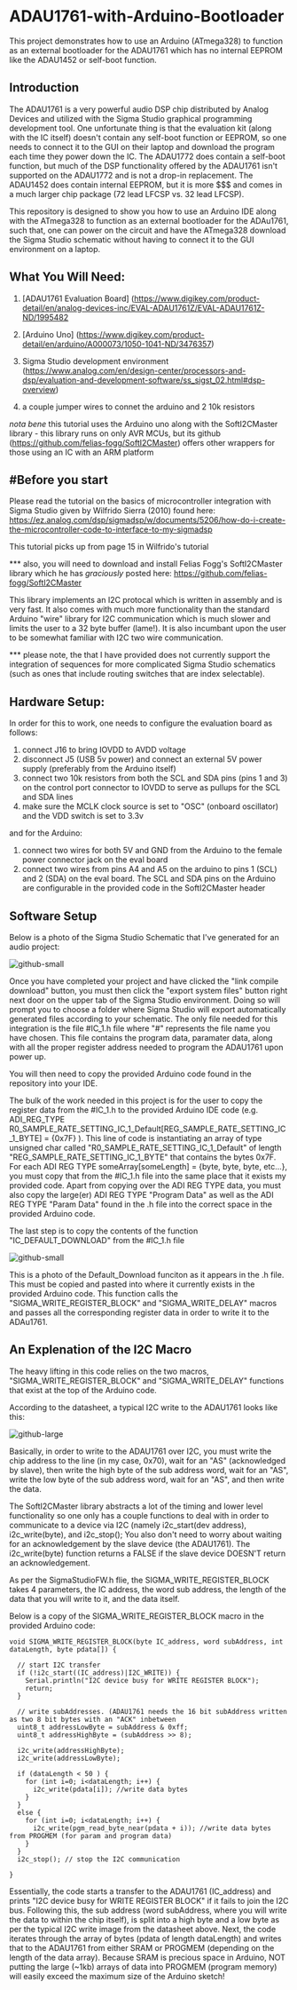 # ADAU1761-with-Arduino-Bootloader
This project demonstrates how to use an Arduino (ATmega328) to function as an external bootloader for the ADAU1761 which has no internal EEPROM like the ADAU1452 or self-boot function.



**Introduction**
---------------------------------------------------------------------------------------------------------------------


The ADAU1761 is a very powerful audio DSP chip distributed by Analog Devices and utilized with the Sigma Studio graphical programming development tool. One unfortunate thing is that the evaluation kit (along with the IC itself) doesn't contain any self-boot function or EEPROM, so one needs to connect it to the GUI on their laptop and download the program each time they power down the IC. The ADAU1772 does contain a self-boot function, but much of the DSP functionality offered by the ADAU1761 isn't supported on the ADAU1772 and is not a drop-in replacement. The ADAU1452 does contain internal EEPROM, but it is more $$$ and comes in a much larger chip package (72 lead LFCSP vs. 32 lead LFCSP).

This repository is designed to show you how to use an Arduino IDE along with the ATmega328 to function as an external bootloader for the ADAu1761, such that, one can power on the circuit and have the ATmega328 download the Sigma Studio schematic without having to connect it to the GUI environment on a laptop.



What You Will Need:
---------------------------------------------------------------------------------------------------------------------



1) [ADAU1761 Evaluation Board] (https://www.digikey.com/product-detail/en/analog-devices-inc/EVAL-ADAU1761Z/EVAL-ADAU1761Z-ND/1995482

2) [Arduino Uno] (https://www.digikey.com/product-detail/en/arduino/A000073/1050-1041-ND/3476357)

3) Sigma Studio development environment (https://www.analog.com/en/design-center/processors-and-dsp/evaluation-and-development-software/ss_sigst_02.html#dsp-overview)

4) a couple jumper wires to connet the arduino and 2 10k resistors


*nota bene* this tutorial uses the Arduino uno along with the SoftI2CMaster library - this library runs on only AVR MCUs, but its github (https://github.com/felias-fogg/SoftI2CMaster) offers other wrappers for those using an IC with an ARM platform



#Before you start
--------------------------------------------------------------------------------------------------------------------



Please read the tutorial on the basics of microcontroller integration with Sigma Studio given by Wilfrido Sierra (2010) found here: https://ez.analog.com/dsp/sigmadsp/w/documents/5206/how-do-i-create-the-microcontroller-code-to-interface-to-my-sigmadsp


This tutorial picks up from page 15 in Wilfrido's tutorial

*** also, you will need to download and install Felias Fogg's SoftI2CMaster library which he has *graciously* posted here: https://github.com/felias-fogg/SoftI2CMaster

This library implements an I2C protocal which is written in assembly and is very fast. It also comes with much more functionality than the standard Arduino "wire" library for I2C communication which is much slower and limits the user to a 32 byte buffer (lame!). It is also incumbant upon the user to be somewhat familiar with I2C two wire communication.

*** please note, the that I have provided does not currently support the integration of sequences for more complicated Sigma Studio schematics (such as ones that include routing switches that are index selectable). 



Hardware Setup:
--------------------------------------------------------------------------------------------------------------------



In order for this to work, one needs to configure the evaluation board as follows:

1) connect J16 to bring IOVDD to AVDD voltage
2) disconnect J5 (USB 5v power) and connect an external 5V power supply (preferably from the Arduino itself)
3) connect two 10k resistors from both the SCL and SDA pins (pins 1 and 3) on the control port connector to IOVDD to serve as pullups for the SCL and SDA lines 
4) make sure the MCLK clock source is set to "OSC" (onboard oscillator) and the VDD switch is set to 3.3v

and for the Arduino:

1) connect two wires for both 5V and GND from the Arduino to the female power connector jack on the eval board
2) connect two wires from pins A4 and A5 on the arduino to pins 1 (SCL) and 2 (SDA) on the eval board. The SCL and SDA pins on the Arduino are configurable in the provided code in the SoftI2CMaster header



Software Setup
---------------------------------------------------------------------------------------------------------------------


Below is a photo of the Sigma Studio Schematic that I've generated for an audio project:


![github-small](https://github.com/ColeMahlowitz/ADAU1761-with-Arduino-Bootloader/blob/master/Sigma%20Studio%20Schematic.PNG)


Once you have completed your project and have clicked the "link compile download" button, you must then click the "export system files" button right next door on the upper tab of the Sigma Studio environment. Doing so will prompt you to choose a folder where Sigma Studio will export automatically generated files according to your schematic. The only file needed for this integration is the file #IC_1.h file where "#" represents the file name you have chosen. This file contains the program data, paramater data, along with all the proper
register address needed to program the ADAU1761 upon power up.

You will then need to copy the provided Arduino code found in the repository into your IDE. 

The bulk of the work needed in this project is for the user to copy the register data from the #IC_1.h to the provided Arduino IDE code (e.g. ADI_REG_TYPE R0_SAMPLE_RATE_SETTING_IC_1_Default[REG_SAMPLE_RATE_SETTING_IC_1_BYTE] = {0x7F} ). This line of code is instantiating an array of type unsigned char called "R0_SAMPLE_RATE_SETTING_IC_1_Default" of length "REG_SAMPLE_RATE_SETTING_IC_1_BYTE" that contains the bytes 0x7F. For each ADI REG TYPE someArray[someLength] = {byte, byte, byte, etc...}, you must copy that from the #IC_1.h file into the same place that it exists my provided code. Apart from copying over the ADI REG TYPE data, you must also copy the large(er) ADI REG TYPE "Program Data" as well as the ADI REG TYPE "Param Data" found in the .h file into the correct space in the provided Arduino code.

The last step is to copy the contents of the function "IC_DEFAULT_DOWNLOAD" from the #IC_1.h file 


![github-small](https://github.com/ColeMahlowitz/ADAU1761-with-Arduino-Bootloader/blob/master/Sigma%20Default%20Download%20Function.PNG)

This is a photo of the Default_Download funciton as it appears in the .h file. This must be copied and pasted into where it currently exists in the provided Arduino code. This function calls the "SIGMA_WRITE_REGISTER_BLOCK" and "SIGMA_WRITE_DELAY" macros and passes all the corresponding register data in order to write it to the ADAu1761.



An Explenation of the I2C Macro 
------------------------------------------------------------------------------------------------------------------------



The heavy lifting in this code relies on the two macros, "SIGMA_WRITE_REGISTER_BLOCK" and "SIGMA_WRITE_DELAY" functions that exist at the top of the Arduino code. 

According to the datasheet, a typical I2C write to the ADAU1761 looks like this:

![github-large](https://github.com/ColeMahlowitz/ADAU1761-with-Arduino-Bootloader/blob/master/ADAU1761%20I2C%20Format.PNG)

Basically, in order to write to the ADAU1761 over I2C, you must write the chip address to the line (in my case, 0x70), wait for an "AS" (acknowledged by slave), then write the high byte of the sub address word, wait for an "AS", write the low byte of the sub address word, wait for an "AS", and then write the data.

The SoftI2CMaster library abstracts a lot of the timing and lower level functionality so one only has a couple functions to deal with in order to communicate to a device via I2C (namely i2c_start(dev address), i2c_write(byte), and i2c_stop(); You also don't need to worry about waiting for an acknowledgement by the slave device (the ADAU1761). The i2c_write(byte) function returns a FALSE if the slave device DOESN'T return an acknowledgement. 

As per the SigmaStudioFW.h flie, the SIGMA_WRITE_REGISTER_BLOCK takes 4 parameters, the IC address, the word sub address, the length of the data that you will write to it, and the data itself. 

Below is a copy of the SIGMA_WRITE_REGISTER_BLOCK macro in the provided Arduino code:




    void SIGMA_WRITE_REGISTER_BLOCK(byte IC_address, word subAddress, int dataLength, byte pdata[]) {
  
      // start I2C transfer
      if (!i2c_start((IC_address)|I2C_WRITE)) { 
        Serial.println("I2C device busy for WRITE REGISTER BLOCK");
        return;
      }
  
      // write subAddresses. (ADAU1761 needs the 16 bit subAddress written as two 8 bit bytes with an "ACK" inbetween
      uint8_t addressLowByte = subAddress & 0xff;
      uint8_t addressHighByte = (subAddress >> 8);

      i2c_write(addressHighByte); 
      i2c_write(addressLowByte); 

      if (dataLength < 50 ) {
        for (int i=0; i<dataLength; i++) { 
          i2c_write(pdata[i]); //write data bytes
        }
      }
      else { 
        for (int i=0; i<dataLength; i++) {
          i2c_write(pgm_read_byte_near(pdata + i)); //write data bytes from PROGMEM (for param and program data)
        }
      }
      i2c_stop(); // stop the I2C communication
  
    }



Essentially, the code starts a transfer to the ADAU1761 (IC_address) and prints "I2C device busy for WRITE REGISTER BLOCK" if it fails to join the I2C bus. Following this, the sub address (word subAddress, where you will write the data to within the chip itself), is split into a high byte and a low byte as per the typical I2C write image from the datasheet above. Next, the code iterates through the array of bytes (pdata of length dataLength) and writes that to the ADAU1761 from either SRAM or PROGMEM (depending on the length of the data array). Because SRAM is precious space in Arduino, NOT putting the large (~1kb) arrays of data into PROGMEM (program memory) will easily exceed the maximum size of the Arduino sketch! 

